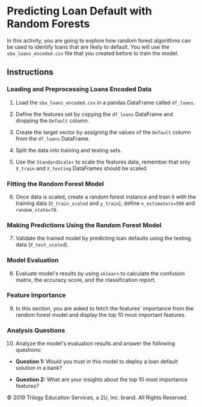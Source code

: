 # Predicting Loan Default with Random Forests

In this activity, you are going to explore how random forest algorithms can be used to identify loans that are likely to default. You will use the `sba_loans_encoded.csv` file that you created before to train the model.

## Instructions

### Loading and Preprocessing Loans Encoded Data

1. Load the `sba_loans_encoded.csv` in a pandas DataFrame called `df_loans`.

2. Define the features set by copying the `df_loans` DataFrame and dropping the `Default` column.

3. Create the target vector by assigning the values of the `Default` column from the `df_loans` DataFrame.

4. Split the data into training and testing sets.

5. Use the `StandardScaler` to scale the features data, remember that only `X_train` and `X_testing` DataFrames should be scaled.

### Fitting the Random Forest Model

6. Once data is scaled, create a random forest instance and train it with the training data (`X_train_scaled` and `y_train`), define `n_estimators=500` and `random_state=78`.

### Making Predictions Using the Random Forest Model

7. Validate the trained model by predicting loan defaults using the testing data (`X_test_scaled`).

### Model Evaluation

8. Evaluate model's results by using `sklearn` to calculate the confusion matrix, the accuracy score, and the classification report.

### Feature Importance

9. In this section, you are asked to fetch the features' importance from the random forest model and display the top 10 most important features.

### Analysis Questions

10. Analyze the model's evaluation results and answer the following questions:

* **Question 1:** Would you trust in this model to deploy a loan default solution in a bank?

* **Question 2:** What are your insights about the top 10 most importance features?



© 2019 Trilogy Education Services, a 2U, Inc. brand. All Rights Reserved.